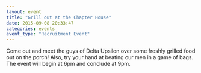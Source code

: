 ```yaml
---
layout: event
title: "Grill out at the Chapter House"
date: 2015-09-08 20:33:47
categories: events
event_type: "Recruitment Event"
---
```

Come out and meet the guys of Delta Upsilon over some freshly grilled food out on the porch! Also, try your hand at beating our men in a game of bags. The event will begin at 6pm and conclude at 9pm.